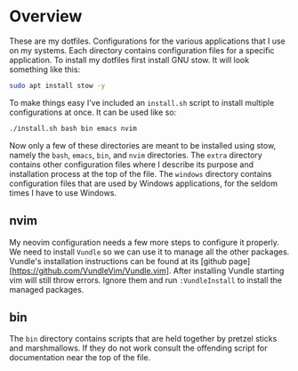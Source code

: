# Overview
These are my dotfiles.
Configurations for the various applications that I use on my systems.
Each directory contains configuration files for a specific application.
To install my dotfiles first install GNU stow.
It will look something like this:

```bash
sudo apt install stow -y
```
To make things easy I've included an `install.sh` script to install multiple configurations at once.
It can be used like so:

```bash
./install.sh bash bin emacs nvim
```

Now only a few of these directories are meant to be installed using stow, namely the `bash`, `emacs`, `bin`, and `nvim` directories.
The `extra` directory contains other configuration files where I describe its purpose and installation process at the top of the file.
The `windows` directory contains configuration files that are used by Windows applications, for the seldom times I have to use Windows.

## nvim
My neovim configuration needs a few more steps to configure it properly.
We need to install `Vundle` so we can use it to manage all the other packages.
Vundle's installation instructions can be found at its [github page][https://github.com/VundleVim/Vundle.vim].
After installing Vundle starting vim will still throw errors.
Ignore them and run `:VundleInstall` to install the managed packages.

## bin
The `bin` directory contains scripts that are held together by pretzel sticks and marshmallows.
If they do not work consult the offending script for documentation near the top of the file.
